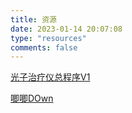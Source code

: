 ```yaml
---
title: 资源
date: 2023-01-14 20:07:08
type: "resources"
comments: false
---
```


[光子治疗仪总程序V1](光子治疗仪_总程序V1.zip "光子治疗仪")

[唧唧DOwn](JiJiDown_setup.exe "B站视频下载工具")


